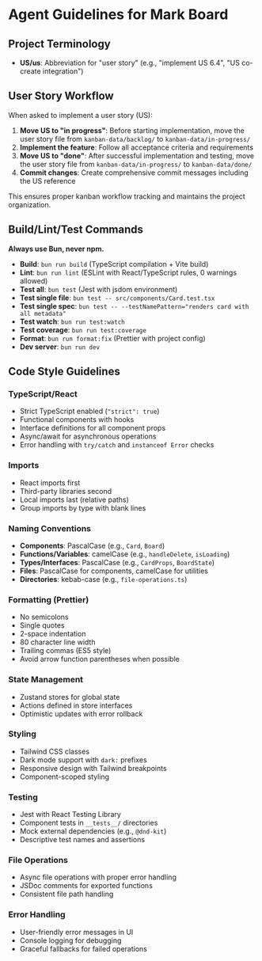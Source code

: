 # Agent Guidelines for Mark Board

## Project Terminology

- **US/us**: Abbreviation for "user story" (e.g., "implement US 6.4", "US co-create integration")

## User Story Workflow

When asked to implement a user story (US):

1. **Move US to "in progress"**: Before starting implementation, move the user story file from `kanban-data/backlog/` to `kanban-data/in-progress/`
2. **Implement the feature**: Follow all acceptance criteria and requirements
3. **Move US to "done"**: After successful implementation and testing, move the user story file from `kanban-data/in-progress/` to `kanban-data/done/`
4. **Commit changes**: Create comprehensive commit messages including the US reference

This ensures proper kanban workflow tracking and maintains the project organization.

## Build/Lint/Test Commands

**Always use Bun, never npm.**

- **Build**: `bun run build` (TypeScript compilation + Vite build)
- **Lint**: `bun run lint` (ESLint with React/TypeScript rules, 0 warnings allowed)
- **Test all**: `bun test` (Jest with jsdom environment)
- **Test single file**: `bun test -- src/components/Card.test.tsx`
- **Test single spec**: `bun test -- --testNamePattern="renders card with all metadata"`
- **Test watch**: `bun run test:watch`
- **Test coverage**: `bun run test:coverage`
- **Format**: `bun run format:fix` (Prettier with project config)
- **Dev server**: `bun run dev`

## Code Style Guidelines

### TypeScript/React

- Strict TypeScript enabled (`"strict": true`)
- Functional components with hooks
- Interface definitions for all component props
- Async/await for asynchronous operations
- Error handling with `try/catch` and `instanceof Error` checks

### Imports

- React imports first
- Third-party libraries second
- Local imports last (relative paths)
- Group imports by type with blank lines

### Naming Conventions

- **Components**: PascalCase (e.g., `Card`, `Board`)
- **Functions/Variables**: camelCase (e.g., `handleDelete`, `isLoading`)
- **Types/Interfaces**: PascalCase (e.g., `CardProps`, `BoardState`)
- **Files**: PascalCase for components, camelCase for utilities
- **Directories**: kebab-case (e.g., `file-operations.ts`)

### Formatting (Prettier)

- No semicolons
- Single quotes
- 2-space indentation
- 80 character line width
- Trailing commas (ES5 style)
- Avoid arrow function parentheses when possible

### State Management

- Zustand stores for global state
- Actions defined in store interfaces
- Optimistic updates with error rollback

### Styling

- Tailwind CSS classes
- Dark mode support with `dark:` prefixes
- Responsive design with Tailwind breakpoints
- Component-scoped styling

### Testing

- Jest with React Testing Library
- Component tests in `__tests__/` directories
- Mock external dependencies (e.g., `@dnd-kit`)
- Descriptive test names and assertions

### File Operations

- Async file operations with proper error handling
- JSDoc comments for exported functions
- Consistent file path handling

### Error Handling

- User-friendly error messages in UI
- Console logging for debugging
- Graceful fallbacks for failed operations
